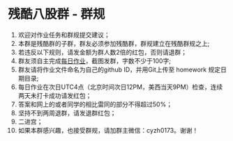 # 残酷八股群 - 群规
1. 欢迎对作业任务和群规提交建议；
2. 本群是残酷群的子群，群友必须参加残酷群，群规建立在残酷群规之上;
3. 若违反以下规则，请发金额为群人数2倍的红包，否则请退群；
4. 群友须自主完成[每日作业](https://github.com/x-wqs/CruelFundamental/blob/main/Questions.md)，截图发群，字数不少于100字;
5. 群友请将作业文件命名为自己的github ID，并用Git上传至 homework 规定日期目录;
6. 每日作业在次日UTC4点（北京时间次日12PM，美西当天9PM）检查，连续两天未打卡成功请发红包；
7. 答案和网上的或者同学的相比雷同的部分不得超过50%；
8. 坚持不到两周退群，请发退群红包；
9. 二进宫；
10. 如果本群感兴趣，也接受群规，请加群主微信：cyzh0173。谢谢！

